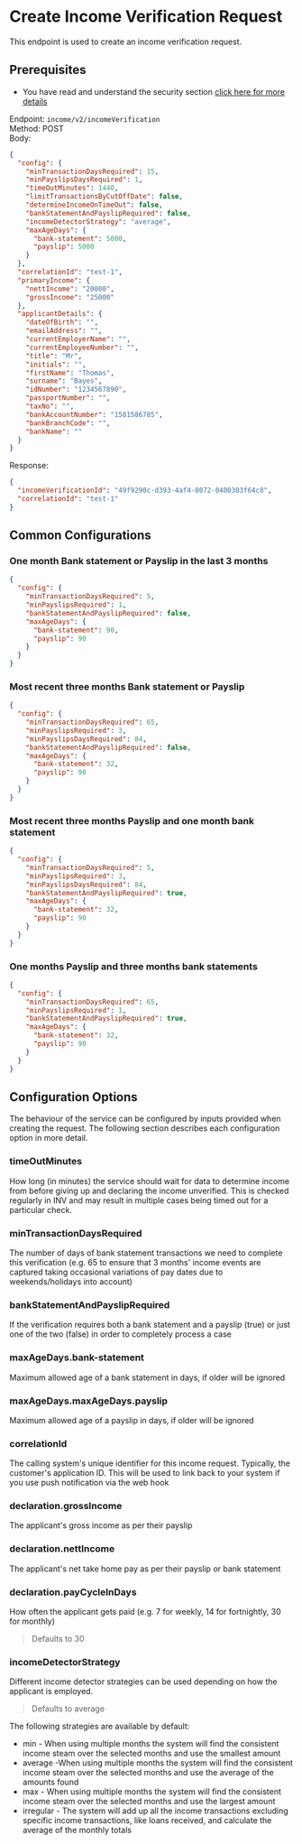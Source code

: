 # Create Income Verification Request

This endpoint is used to create an income verification request.  

## Prerequisites
* You have read and understand the security section [click here for more details](../../guides/security/CreatingJsonWebToken.md)

Endpoint: ```income/v2/incomeVerification```  
Method: POST  
Body:
```json
{
  "config": {
    "minTransactionDaysRequired": 15,
    "minPayslipsDaysRequired": 1,
    "timeOutMinutes": 1440,
    "limitTransactionsByCutOffDate": false,
    "determineIncomeOnTimeOut": false,
    "bankStatementAndPayslipRequired": false,
    "incomeDetectorStrategy": "average",
    "maxAgeDays": {
      "bank-statement": 5000,
      "payslip": 5000
    }
  },
  "correlationId": "test-1",
  "primaryIncome": {
    "nettIncome": "20000",
    "grossIncome": "25000"
  },
  "applicantDetails": {
    "dateOfBirth": "",
    "emailAddress": "",
    "currentEmployerName": "",
    "currentEmployeeNumber": "",
    "title": "Mr",
    "initials": "",
    "firstName": "Thomas",
    "surname": "Bayes",
    "idNumber": "1234567890",
    "passportNumber": "",
    "taxNo": "",
    "bankAccountNumber": "1581586785",
    "bankBranchCode": "",
    "bankName": ""
  }
}
```

Response:
```json
{
  "incomeVerificationId": "49f9290c-d393-4af4-8072-0400303f64c8",
  "correlationId": "test-1"
}
```

## Common Configurations

### One month Bank statement or Payslip in the last 3 months
```json
{
  "config": {
    "minTransactionDaysRequired": 5,
    "minPayslipsRequired": 1,
    "bankStatementAndPayslipRequired": false,
    "maxAgeDays": {
      "bank-statement": 90,
      "payslip": 90
    }
  }
}
```

### Most recent three months Bank statement or Payslip
```json
{
  "config": {
    "minTransactionDaysRequired": 65,
    "minPayslipsRequired": 3,
    "minPayslipsDaysRequired": 84,
    "bankStatementAndPayslipRequired": false,
    "maxAgeDays": {
      "bank-statement": 32,
      "payslip": 90
    }
  }
}
```

### Most recent three months Payslip and one month bank statement
```json
{
  "config": {
    "minTransactionDaysRequired": 5,
    "minPayslipsRequired": 3,
    "minPayslipsDaysRequired": 84,
    "bankStatementAndPayslipRequired": true,
    "maxAgeDays": {
      "bank-statement": 32,
      "payslip": 90
    }
  }
}
```

### One months Payslip and three months bank statements
```json
{
  "config": {
    "minTransactionDaysRequired": 65,
    "minPayslipsRequired": 1,
    "bankStatementAndPayslipRequired": true,
    "maxAgeDays": {
      "bank-statement": 32,
      "payslip": 90
    }
  }
}
```

## Configuration Options

The behaviour of the service can be configured by inputs provided when creating the request.
The following section describes each configuration option in more detail.

### timeOutMinutes

How long (in minutes) the service should wait for data to determine income from before giving up and declaring the 
income unverified. This is checked regularly in INV and may result in multiple cases being timed out for a particular check.

### minTransactionDaysRequired

The number of days of bank statement transactions we need to complete this verification 
(e.g. 65 to ensure that 3 months' income events are captured taking occasional variations of pay dates due to 
weekends/holidays into account)

### bankStatementAndPayslipRequired

If the verification requires both a bank statement and a payslip (true) or just one of the two (false) in order to 
completely process a case

### maxAgeDays.bank-statement

Maximum allowed age of a bank statement in days, if older will be ignored

### maxAgeDays.maxAgeDays.payslip

Maximum allowed age of a payslip in days, if older will be ignored

### correlationId

The calling system's unique identifier for this income request. Typically, the customer's application ID. 
This will be used to link back to your system if you use push notification via the web hook

### declaration.grossIncome

The applicant's gross income as per their payslip

### declaration.nettIncome

The applicant's net take home pay as per their payslip or bank statement

### declaration.payCycleInDays

How often the applicant gets paid (e.g. 7 for weekly, 14 for fortnightly, 30 for monthly)

> Defaults to 30

### incomeDetectorStrategy

Different income detector strategies can be used depending on how the applicant is employed.  

> Defaults to average

The following strategies are available by default:

 - min - When using multiple months the system will find the consistent income steam over the selected months and use the smallest amount  
 - average -When using multiple months the system will find the consistent income steam over the selected months and use the average of the amounts found  
 - max - When using multiple months the system will find the consistent income steam over the selected months and use the largest amount  
 - irregular - The system will add up all the income transactions excluding specific income transactions, like loans received, and calculate the average of the monthly totals  